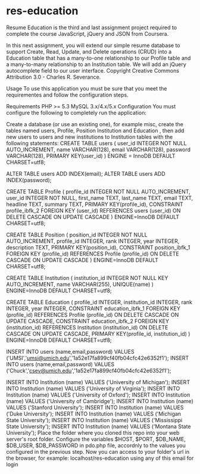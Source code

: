# res-education

Resume Education is the third and last assignment project required to complete the course JavaScript, jQuery and JSON from Coursera.

In this next assignment, you will extend our simple resume database to support Create, Read, Update, and Delete operations (CRUD) into a Education table that has a many-to-one relationship to our Profile table and a many-to-many relationship to an Institution table. We will add an jQuery autocomplete field to our user interface. Copyright Creative Commons Attribution 3.0 - Charles R. Severance.

Usage
To use this application you must be sure that you meet the requirementes and follow the configuration steps.

Requirements
PHP >= 5.3
MySQL 3.x/4.x/5.x
Configuration
You must configure the following to completely run the application:

Create a database (or use an existing one), for example misc, create the tables named users, Profile, Position Institution and Education , then add new users to users and new institutions to Institution tables with the following statements:
CREATE TABLE users (
  user_id INTEGER NOT NULL AUTO_INCREMENT,
  name VARCHAR(128),
  email VARCHAR(128),
  password VARCHAR(128),
  PRIMARY KEY(user_id)
) ENGINE = InnoDB DEFAULT CHARSET=utf8;

ALTER TABLE users ADD INDEX(email);
ALTER TABLE users ADD INDEX(password);

CREATE TABLE Profile (
  profile_id INTEGER NOT NULL AUTO_INCREMENT,
  user_id INTEGER NOT NULL,
  first_name TEXT,
  last_name TEXT,
  email TEXT,
  headline TEXT,
  summary TEXT,
  PRIMARY KEY(profile_id),
  CONSTRAINT profile_ibfk_2
  FOREIGN KEY (user_id)
  REFERENCES users (user_id)
  ON DELETE CASCADE ON UPDATE CASCADE
) ENGINE=InnoDB DEFAULT CHARSET=utf8;

CREATE TABLE Position (
  position_id INTEGER NOT NULL AUTO_INCREMENT,
  profile_id INTEGER,
  rank INTEGER,
  year INTEGER,
  description TEXT,
  PRIMARY KEY(position_id),
  CONSTRAINT position_ibfk_1
    FOREIGN KEY (profile_id)
    REFERENCES Profile (profile_id)
    ON DELETE CASCADE ON UPDATE CASCADE
) ENGINE=InnoDB DEFAULT CHARSET=utf8;

CREATE TABLE Institution (
  institution_id INTEGER NOT NULL KEY AUTO_INCREMENT,
  name VARCHAR(255),
  UNIQUE(name)
) ENGINE=InnoDB DEFAULT CHARSET=utf8;

CREATE TABLE Education (
  profile_id INTEGER,
  institution_id INTEGER,
  rank INTEGER,
  year INTEGER,
  CONSTRAINT education_ibfk_1
    FOREIGN KEY (profile_id)
    REFERENCES Profile (profile_id)
    ON DELETE CASCADE ON UPDATE CASCADE,
  CONSTRAINT education_ibfk_2
    FOREIGN KEY (institution_id)
    REFERENCES Institution (institution_id)
    ON DELETE CASCADE ON UPDATE CASCADE,
  PRIMARY KEY(profile_id, institution_id)
) ENGINE=InnoDB DEFAULT CHARSET=utf8;

INSERT INTO users (name,email,password)
VALUES ('UMSI','umsi@umich.edu','1a52e17fa899cf40fb04cfc42e6352f1');
INSERT INTO users (name,email,password) 
VALUES ('Chuck','csev@umich.edu','1a52e17fa899cf40fb04cfc42e6352f1');

INSERT INTO Institution (name) VALUES ('University of Michigan');
INSERT INTO Institution (name) VALUES ('University of Virginia');
INSERT INTO Institution (name) VALUES ('University of Oxford');
INSERT INTO Institution (name) VALUES ('University of Cambridge');
INSERT INTO Institution (name) VALUES ('Stanford University');
INSERT INTO Institution (name) VALUES ('Duke University');
INSERT INTO Institution (name) VALUES ('Michigan State University');
INSERT INTO Institution (name) VALUES ('Mississippi State University');
INSERT INTO Institution (name) VALUES ('Montana State University');
Place the folder where you cloned this repo into your web server's root folder.
Configure the variables $HOST, $PORT, $DB_NAME, $DB_USER, $DB_PASSWORD in pdo.php file, accordnly to the values you configured in the previous step.
Now you can access to your folder's url in the browser, for example: localhost/res-education using any of this email for login
